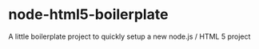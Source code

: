 # node-html5-boilerplate
A little boilerplate project to quickly setup a new node.js / HTML 5 project
